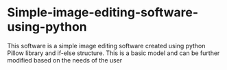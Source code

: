 # Simple-image-editing-software-using-python
This software is a simple image editing software created using python Pillow library and if-else structure.
This is a basic model and can be further modified based on the needs of the user
